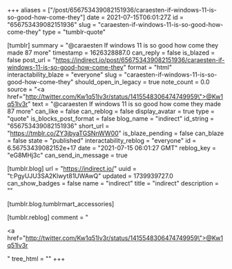 +++
aliases = ["/post/656753439082151936/caraesten-if-windows-11-is-so-good-how-come-they"]
date = 2021-07-15T06:01:27Z
id = "656753439082151936"
slug = "caraesten-if-windows-11-is-so-good-how-come-they"
type = "tumblr-quote"

[tumblr]
summary = "@caraesten If windows 11 is so good how come they made 87 more"
timestamp = 1626328887.0
can_reply = false
is_blazed = false
post_url = "https://indirect.io/post/656753439082151936/caraesten-if-windows-11-is-so-good-how-come-they"
format = "html"
interactability_blaze = "everyone"
slug = "caraesten-if-windows-11-is-so-good-how-come-they"
should_open_in_legacy = true
note_count = 0.0
source = "<a href=\"http://twitter.com/Kw1q51lv3r/status/1415548306474749959\">@Kw1q51lv3r</a>"
text = "@caraesten If windows 11 is so good how come they made 87 more"
can_like = false
can_reblog = false
display_avatar = true
type = "quote"
is_blocks_post_format = false
blog_name = "indirect"
id_string = "656753439082151936"
short_url = "https://tmblr.co/ZY3jbyaTGSNnWW00"
is_blaze_pending = false
can_blaze = false
state = "published"
interactability_reblog = "everyone"
id = 6.56753439082152e+17
date = "2021-07-15 06:01:27 GMT"
reblog_key = "eG8MHj3c"
can_send_in_message = true

[tumblr.blog]
url = "https://indirect.io/"
uuid = "t:PgyUJU3SA2Klwyt81UWAwQ"
updated = 1739939727.0
can_show_badges = false
name = "indirect"
title = "indirect"
description = ""

[tumblr.blog.tumblrmart_accessories]

[tumblr.reblog]
comment = "<p><a href=\"http://twitter.com/Kw1q51lv3r/status/1415548306474749959\">@Kw1q51lv3r</a></p>"
tree_html = ""
+++
